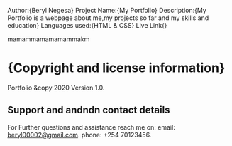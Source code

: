Author:{Beryl Negesa}
Project Name:{My Portfolio}
Description:{My Portfolio is a webpage about me,my projects so far and my skills and education}
Languages used:{HTML & CSS}
Live Link{}

mamammamamamammakm

# {Copyright and license information}
Portfolio &copy 2020 Version 1.0.
## Support and andndn contact details
For Further questions and assistance reach me on:
email: beryl00002@gmail.com.
phone: +254 70123456.
